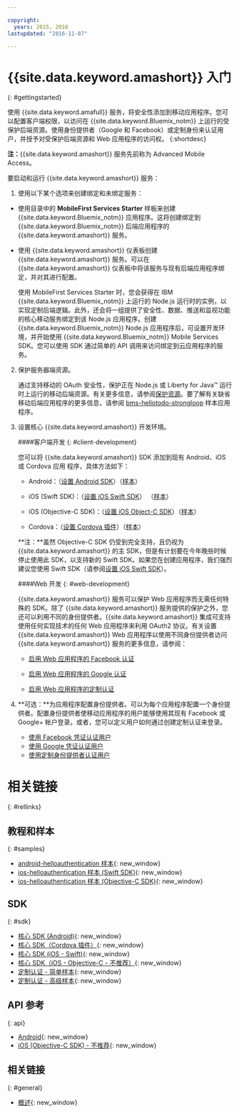 ```yaml
---

copyright:
  years: 2015, 2016
lastupdated: "2016-11-07"

---
```


# {{site.data.keyword.amashort}} 入门
{: #gettingstarted}

使用 {{site.data.keyword.amafull}} 服务，将安全性添加到移动应用程序。您可以配置客户端权限，以访问在 {{site.data.keyword.Bluemix_notm}} 上运行的受保护后端资源。使用身份提供者（Google 和 Facebook）或定制身份来认证用户，并授予对受保护后端资源和 Web 应用程序的访问权。
{:shortdesc}

**注：**{{site.data.keyword.amashort}} 服务先前称为 Advanced Mobile Access。


要启动和运行 {{site.data.keyword.amashort}} 服务：

1. 使用以下某个选项来创建绑定和未绑定服务：
 * 使用目录中的 **MobileFirst Services Starter** 样板来创建 {{site.data.keyword.Bluemix_notm}} 应用程序。这将创建绑定到 {{site.data.keyword.Bluemix_notm}} 后端应用程序的 {{site.data.keyword.amashort}} 服务。
 * 使用 {{site.data.keyword.amashort}} 仪表板创建 {{site.data.keyword.amashort}} 服务。可以在 {{site.data.keyword.amashort}} 仪表板中将该服务与现有后端应用程序绑定，并对其进行配置。

   使用 MobileFirst Services Starter 时，您会获得在 IBM {{site.data.keyword.Bluemix_notm}} 上运行的 Node.js 运行时的实例，以实现定制后端逻辑。此外，还会将一组提供了安全性、数据、推送和监视功能的核心移动服务绑定到该 Node.js 应用程序。创建 {{site.data.keyword.Bluemix_notm}} Node.js 应用程序后，可设置开发环境，并开始使用 {{site.data.keyword.Bluemix_notm}} Mobile Services SDK。您可以使用 SDK 通过简单的 API 调用来访问绑定到云应用程序的服务。

2. 保护服务器端资源。

   通过支持移动的 OAuth 安全性，保护正在 Node.js 或 Liberty for Java&trade; 运行时上运行的移动后端资源。有关更多信息，请参阅[保护资源](protecting-resources.html)。要了解有关缺省移动后端应用程序的更多信息，请参阅 [bms-hellotodo-strongloop](https://github.com/ibm-bluemix-mobile-services/bms-hellotodo-strongloop) 样本应用程序。

3. 设置核心 {{site.data.keyword.amashort}} 开发环境。

	####客户端开发
   {: #client-development}

	您可以将 {{site.data.keyword.amashort}} SDK 添加到现有 Android、iOS 或 Cordova 应用
程序，具体方法如下：
   * Android：（[设置 Android SDK](getting-started-android.html)）（[样本](https://github.com/ibm-bluemix-mobile-services/bms-samples-android-helloauthentication)）

   * iOS (Swift SDK)：（[设置 iOS Swift SDK](getting-started-ios-swift-sdk.html)）
      （[样本](https://github.com/ibm-bluemix-mobile-services/bms-samples-swift-helloauthentication)）

   * iOS (Objective-C SDK)：（[设置 iOS Object-C SDK](getting-started-ios.html)）（[样本](https://github.com/ibm-bluemix-mobile-services/bms-samples-ios-helloauthentication)）

   * Cordova：（[设置 Cordova 插件](getting-started-cordova.html)）（[样本](https://github.com/ibm-bluemix-mobile-services/bms-samples-cordova-helloauthentication)）

   **注：**虽然 Objective-C SDK 仍受到完全支持，且仍视为 {{site.data.keyword.amashort}} 的主 SDK，但是有计划要在今年晚些时候停止使用此 SDK，以支持新的 Swift SDK。如果您在创建应用程序，我们强烈建议您使用 Swift SDK（请参阅[设置 iOS Swift SDK](getting-started-ios-swift-sdk.html)）。

	####Web 开发
   {: #web-development}

   {{site.data.keyword.amashort}} 服务可以保护 Web 应用程序而无需任何特殊的 SDK。除了 {{site.data.keyword.amashort}} 服务提供的保护之外，您还可以利用不同的身份提供者。{{site.data.keyword.amashort}} 集成可支持使用任何实现技术的任何 Web 应用程序来利用 OAuth2 协议。有关设置 {{site.data.keyword.amashort}} Web 应用程序以使用不同身份提供者访问 {{site.data.keyword.amashort}} 服务的更多信息，请参阅：

    * [启用 Web 应用程序的 Facebook 认证](facebook-auth-web.html)

    * [启用 Web 应用程序的 Google 认证](google-auth-web.html)

    * [启用 Web 应用程序的定制认证](custom-auth-web.html)

4. **可选：**为应用程序配置身份提供者。可以为每个应用程序配置一个身份提供者。配置身份提供者使移动应用程序的用户能够使用其现有 Facebook 或 Google+ 帐户登录。或者，您可以定义用户如何通过创建定制认证来登录。
   * [使用 Facebook 凭证认证用户](facebook-auth-overview.html)
   * [使用 Google 凭证认证用户](google-auth-overview.html)
   * [使用定制身份提供者认证用户](custom-auth.html)


# 相关链接
{: #rellinks}

## 教程和样本
{: #samples}
* [android-helloauthentication 样本](https://github.com/ibm-bluemix-mobile-services/bms-samples-android-helloauthentication){: new_window}
* [ios-helloauthentication 样本 (Swift SDK)](https://github.com/ibm-bluemix-mobile-services/bms-samples-swift-helloauthentication){: new_window}
* [ios-helloauthentication 样本 (Objective-C SDK)](https://github.com/ibm-bluemix-mobile-services/bms-samples-ios-helloauthentication){: new_window}

## SDK
{: #sdk}
* [核心 SDK (Android)](https://github.com/ibm-bluemix-mobile-services/bms-clientsdk-android-core){: new_window}
* [核心 SDK（Cordova 插件）](https://github.com/ibm-bluemix-mobile-services/bms-clientsdk-cordova-plugin-core){: new_window}
* [核心 SDK (iOS - Swift)](https://github.com/ibm-bluemix-mobile-services/bms-clientsdk-swift-core){: new_window}
* [核心 SDK（iOS - Objective-C - 不推荐）](https://hub.jazz.net/git/bluemixmobilesdk/imf-ios-sdk/archive?revstr=master){: new_window}
* [定制认证 - 简单样本](https://github.com/ibm-bluemix-mobile-services/bms-mca-custom-identity-provider-sample){: new_window}
* [定制认证 - 高级样本](https://github.com/ibm-bluemix-mobile-services/bms-mca-custom-identity-provider-with-user-management){: new_window}

## API 参考
{: api}
* [Android](https://console.{DomainName}/docs/api/content/api/mobilefirst/android/core-api-doc/overview-summary.html){: new_window}
* [iOS (Objective-C SDK) - 不推荐](https://console.{DomainName}/docs/api/content/api/mobilefirst/ios/IMFCore_api-doc/html/index.html){: new_window}


## 相关链接
{: #general}
* [概述](overview.html){: new_window}
